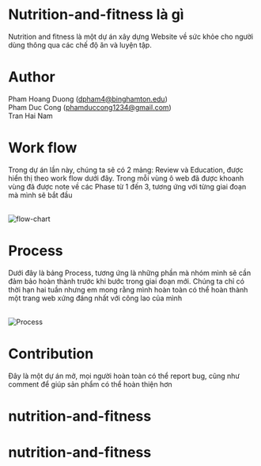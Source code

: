 # Nutrition-and-fitness là gì 
Nutrition and fitness là một dự án xây dựng Website về sức khỏe cho người dùng thông qua các chế độ ăn và luyện tập. 

# Author 
Pham Hoang Duong (dpham4@binghamton.edu) <br> 
Pham Duc Cong (phamduccong1234@gmail.com) <br>
Tran Hai Nam <br> 

# Work flow
Trong dự án lần này, chúng ta sẽ có 2 mảng: Review và Education, được hiển thị theo work flow dưới đây. Trong mỗi vùng ô web đã được khoanh vùng đã được note về các Phase từ 1 đến 3, tương ứng với từng giai đoạn mà mình sẽ bắt đầu <br> <br> 

![flow-chart](https://user-images.githubusercontent.com/54454479/127732267-1523d011-6502-4a3e-bdaa-2b110da16997.png)

# Process
Dưới đây là bảng Process, tương ứng là những phần mà nhóm mình sẽ cần đảm bảo hoàn thành trước khi bước trong giai đoạn mới. Chúng ta chỉ có thời hạn hai tuần nhưng em mong rằng mình hoàn toàn có thể hoàn thành một trang web xứng đáng nhất với công lao của mình <br> <br> 

![Process](https://user-images.githubusercontent.com/54454479/127732317-84a08c4c-2435-467a-b359-e4118deb4a76.png)

# Contribution
Đây là một dự án mở, mọi người hoàn toàn có thể report bug, cũng như comment để giúp sản phẩm có thể hoàn thiện hơn 

# nutrition-and-fitness
# nutrition-and-fitness
